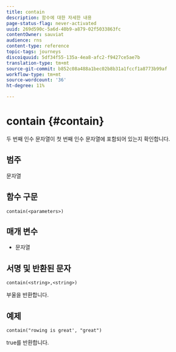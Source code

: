 ```yaml
---
title: contain
description: 함수에 대한 자세한 내용
page-status-flag: never-activated
uuid: 269d590c-5a6d-40b9-a879-02f5033863fc
contentOwner: sauviat
audience: rns
content-type: reference
topic-tags: journeys
discoiquuid: 5df34f55-135a-4ea8-afc2-f9427ce5ae7b
translation-type: tm+mt
source-git-commit: b852c08a488a1bec02b8b31a1fccf1a8773b99af
workflow-type: tm+mt
source-wordcount: '36'
ht-degree: 11%

---
```



# contain {#contain}

두 번째 인수 문자열이 첫 번째 인수 문자열에 포함되어 있는지 확인합니다.

## 범주

문자열

## 함수 구문

`contain(<parameters>)`

## 매개 변수

* 문자열

## 서명 및 반환된 문자

`contain(<string>,<string>)`

부울을 반환합니다.

## 예제

`contain("rowing is great', "great")`

true를 반환합니다.
